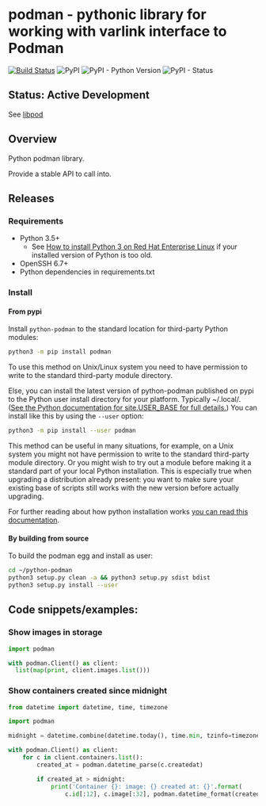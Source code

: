 # podman - pythonic library for working with varlink interface to Podman

[![Build Status](https://travis-ci.org/containers/python-podman.svg?branch=master)](https://travis-ci.org/containers/python-podman)
![PyPI](https://img.shields.io/pypi/v/podman.svg)
![PyPI - Python Version](https://img.shields.io/pypi/pyversions/podman.svg)
![PyPI - Status](https://img.shields.io/pypi/status/podman.svg)

## Status: Active Development

See [libpod](https://github.com/containers/libpod)

## Overview

Python podman library.

Provide a stable API to call into.

## Releases

### Requirements

* Python 3.5+
  * See [How to install Python 3 on Red Hat Enterprise Linux](https://developers.redhat.com/blog/2018/08/13/install-python3-rhel/) if your installed version of Python is too old.
* OpenSSH 6.7+
* Python dependencies in requirements.txt

### Install

#### From pypi

Install `python-podman` to the standard location for third-party
Python modules:

```sh
python3 -m pip install podman
```

To use this method on Unix/Linux system you need to have permission to write
to the standard third-party module directory.

Else, you can install the latest version of python-podman published on
pypi to the Python user install directory for your platform.
Typically ~/.local/. ([See the Python documentation for site.USER_BASE for full
details.](https://pip.pypa.io/en/stable/user_guide/#user-installs))
You can install like this by using the `--user` option:

```sh
python3 -m pip install --user podman
```

This method can be useful in many situations, for example,
on a Unix system you might not have permission to write to the
standard third-party module directory. Or you might wish to try out a module
before making it a standard part of your local Python installation.
This is especially true when upgrading a distribution already present: you want
to make sure your existing base of scripts still works with the new version
before actually upgrading.

For further reading about how python installation works [you can read
this documentation](https://docs.python.org/3/install/index.html#how-installation-works).

#### By building from source

To build the podman egg and install as user:

```sh
cd ~/python-podman
python3 setup.py clean -a && python3 setup.py sdist bdist
python3 setup.py install --user
```

## Code snippets/examples:

### Show images in storage

```python
import podman

with podman.Client() as client:
  list(map(print, client.images.list()))
```

### Show containers created since midnight

```python
from datetime import datetime, time, timezone

import podman

midnight = datetime.combine(datetime.today(), time.min, tzinfo=timezone.utc)

with podman.Client() as client:
    for c in client.containers.list():
        created_at = podman.datetime_parse(c.createdat)

        if created_at > midnight:
            print('Container {}: image: {} created at: {}'.format(
                c.id[:12], c.image[:32], podman.datetime_format(created_at)))
```

